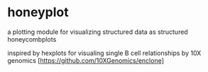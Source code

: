 # honeyplot
a plotting module for visualizing structured data as structured honeycombplots

inspired by hexplots for visualing single B cell relationships by 10X genomics [https://github.com/10XGenomics/enclone]
